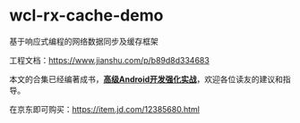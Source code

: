 # wcl-rx-cache-demo

基于响应式编程的网络数据同步及缓存框架

工程文档：https://www.jianshu.com/p/b89d8d334683

本文的合集已经编著成书，**[高级Android开发强化实战](https://item.jd.com/12385680.html)**，欢迎各位读友的建议和指导。

在京东即可购买：https://item.jd.com/12385680.html
